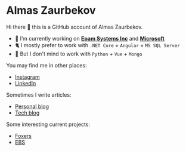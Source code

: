 # Almas Zaurbekov

Hi there 👋 this is a GitHub account of Almas Zaurbekov.

- 🔭 I’m currently working on **[Epam Systems Inc](https://github.com/epam)** and **[Microsoft](https://github.com/microsoft)**
- 🐈 I mostly prefer to work with `.NET Core` + `Angular` + `MS SQL Server`
- 🦆 But I don't mind to work with `Python` + `Vue` + `Mongo`

You may find me in other places:

* [Instagram](https://www.instagram.com/foxychmoxy/)
* [LinkedIn](https://www.linkedin.com/in/foxychmoxy/)

Sometimes I write articles:

* [Personal blog](https://foxyblog.kz/)
* [Tech blog](http://teletype.in/@foxychmoxy.it)

Some interesting current projects:

* [Foxers](https://github.com/FoxyChmoxy/foxers)
* [EBS](https://github.com/FoxyChmoxy/ebs)
